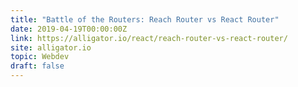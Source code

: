 ```yaml
---
title: "Battle of the Routers: Reach Router vs React Router"
date: 2019-04-19T00:00:00Z
link: https://alligator.io/react/reach-router-vs-react-router/
site: alligator.io
topic: Webdev
draft: false
---
```


